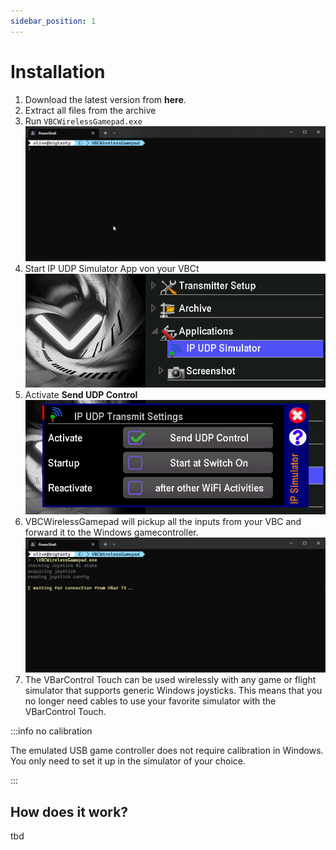 ```yaml
---
sidebar_position: 1
---
```


# Installation

1. Download the latest version from **here**.
2. Extract all files from the archive
3. Run `VBCWirelessGamepad.exe` ![Startup](./startup.gif)
4. Start IP UDP Simulator App von your VBCt ![IP UDP Simulator App](./ip_udp_simulator.png)
5. Activate **Send UDP Control** ![](./udp_active.png)
6. VBCWirelessGamepad will pickup all the inputs from your VBC and forward it to the Windows gamecontroller. ![Connected](./vbc_connected.gif)
7. The VBarControl Touch can be used wirelessly with any game or flight simulator that supports generic Windows joysticks. This means that you no longer need cables to use your favorite simulator with the VBarControl Touch.

:::info no calibration

The emulated USB game controller does not require calibration in Windows. You only need to set it up in the simulator of your choice.

:::

## How does it work?

tbd
